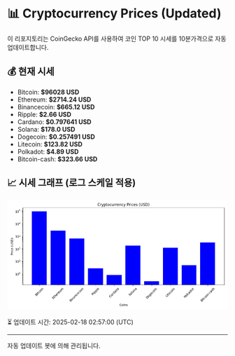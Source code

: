 
# 📊 Cryptocurrency Prices (Updated)

이 리포지토리는 CoinGecko API를 사용하여 코인 TOP 10 시세를 10분가격으로 자동 업데이트합니다.

## 💰 현재 시세
- Bitcoin: **$96028 USD**
- Ethereum: **$2714.24 USD**
- Binancecoin: **$665.12 USD**
- Ripple: **$2.66 USD**
- Cardano: **$0.797641 USD**
- Solana: **$178.0 USD**
- Dogecoin: **$0.257491 USD**
- Litecoin: **$123.82 USD**
- Polkadot: **$4.89 USD**
- Bitcoin-cash: **$323.66 USD**

## 📈 시세 그래프 (로그 스케일 적용)
![Crypto Prices](crypto_prices.png)

⏳ 업데이트 시간: 2025-02-18 02:57:00 (UTC)

---
자동 업데이트 봇에 의해 관리됩니다.
